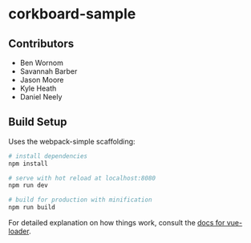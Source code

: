 # corkboard-sample

## Contributors

* Ben Wornom
* Savannah Barber
* Jason Moore
* Kyle Heath
* Daniel Neely

## Build Setup

Uses the webpack-simple scaffolding:

``` bash
# install dependencies
npm install

# serve with hot reload at localhost:8080
npm run dev

# build for production with minification
npm run build
```

For detailed explanation on how things work, consult the [docs for vue-loader](http://vuejs.github.io/vue-loader).
